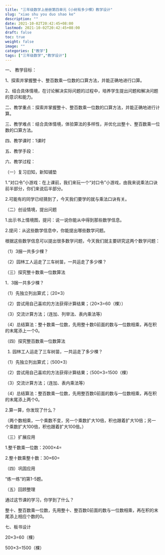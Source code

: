 ```yaml
---
title: "三年级数学上册册第四单元《小树有多少棵》教学设计"
slug: "xiao shu you duo shao ke"
description: ""
date: 2021-10-02T20:42:45+08:00
lastmod: 2021-10-02T20:42:45+08:00
draft: false
toc: true
weight: false
image: ""
categories: ["教学"]
tags: ["三年级数学","教学设计"]
---
```


一、    教学目标：

1、探索并掌握整十、整百数乘一位数的口算方法，并能正确地进行口算。

2、结合具体情境，在讨论解决实际问题的过程中，培养学生提出问题和解决问题的意识和能力。

二、教学重点：探索并掌握整十、整百数乘一位数的口算方法，并能正确地进行计算。

三、教学难点：结合具体情境，体验算法的多样性，并优化出整十、整百数乘一位数的口算方法。

四、教学课时：1课时

五、教学手段：

六、教学过程：

（一）复习旧知，新知铺垫

1.“对口令”小游戏：在上课前，我们来玩一个“对口令”小游戏，由我来说乘法口诀前半部分，你们来说后半部分。

2.可能有的同学已经猜到了，今天我们要学的就与乘法口诀有关。

（二）创设情境，提出问题

1.出示书上情境图，提问：说一说你能从中得到那些数学信息。

2.提问：从这些数学信息中，你能提出哪些数学问题。

根据这些数学信息可以提出很多数学问题，今天我们就主要研究这两个数学问题：

（1）3捆一共多少棵？

（2）园林工人运走了三车树苗，一共运走了多少棵？

（三）探究整十数乘一位数算法

1．3捆一共多少棵？

（1）先独立列出算式；（20×3）

（2）尝试用自己喜欢的方法获得计算结果；（20×3=60（棵））

（3）交流计算方法；（连加、列举法、表内乘法等）

（4）总结算法：整十数乘一位数，先用整十数0前面的数与一位数相乘，再在积的末尾添上一个0。

（四）探究整百数乘一位数算法

1. 园林工人运走了三车树苗，一共运走了多少棵？

（1）先独立列出算式；（500×3）

（2）尝试用自己喜欢的方法获得计算结果；（500×3=1500（棵）

（3）交流计算方法；（连加、表内乘法等）

（4）总结算法：整百数乘一位数，先用整百数0前面的数与一位数相乘，再在积的末尾添上两个0。

2.算一算，你发现了什么？

（两个数相乘，一个乘数不变，另一个乘数扩大10倍，积也跟着扩大10倍；另一个乘数扩大100倍，积也跟着扩大100倍。）

（三）扩展应用

1.整千数乘一位数：2000×4=

2.整十数乘整十数：30×60=

（四）巩固应用

“练一练”的第1-5题。

（五）回顾整理

通过这节课的学习，你学到了什么？

整十、整百数乘一位数，先用整十、整百数0前面的数与一位数相乘，再在积的末尾添上相应个数的0。

 七、板书设计

20×3=60（棵）

500×3=1500（棵）
